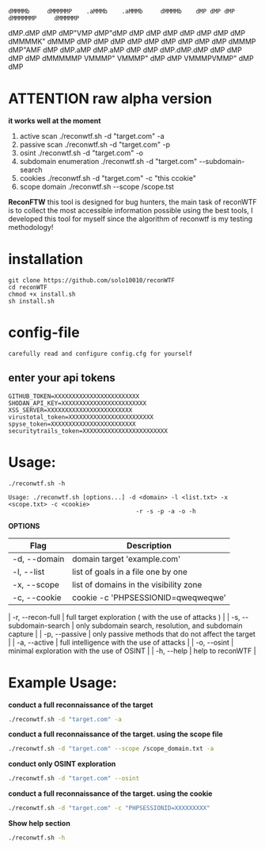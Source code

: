 
    dMMMMb     dMMMMMP    .aMMMb    .aMMMb     dMMMMb    dMP dMP dMP  dMMMMMMP     dMMMMMP 
   dMP.dMP    dMP        dMP"VMP   dMP"dMP    dMP dMP   dMP dMP dMP     dMP       dMP      
  dMMMMK"    dMMMP      dMP       dMP dMP    dMP dMP   dMP dMP dMP     dMP       dMMMP     
 dMP"AMF    dMP        dMP.aMP   dMP.aMP    dMP dMP   dMP.dMP.dMP     dMP       dMP        
dMP dMP    dMMMMMP     VMMMP"    VMMMP"    dMP dMP    VMMMPVMMP"     dMP       dMP         
                                                                                           
# ATTENTION raw alpha version

**it works well at the moment** 
1. active scan ./reconwtf.sh -d "target.com" -a
2. passive scan ./reconwtf.sh -d "target.com" -p
3. osint ./reconwtf.sh -d "target.com" -o
4. subdomain enumeration ./reconwtf.sh -d "target.com" --subdomain-search
5. cookies ./reconwtf.sh -d "target.com" -c "this ccokie"
6. scope domain ./reconwtf.sh --scope /scope.tst

**ReconFTW** this tool is designed for bug hunters, the main task of reconWTF is to collect the most accessible information possible using the best tools, I developed this tool for myself since the algorithm of reconwtf is my testing methodology!

# installation

    git clone https://github.com/solo10010/reconWTF
    cd reconWTF
    chmod +x install.sh
    sh install.sh

# config-file

    carefully read and configure config.cfg for yourself

## enter your api tokens

    GITHUB_TOKEN=XXXXXXXXXXXXXXXXXXXXXXXX
    SHODAN_API_KEY=XXXXXXXXXXXXXXXXXXXXXXXX
    XSS_SERVER=XXXXXXXXXXXXXXXXXXXXXXXX
    virustotal_token=XXXXXXXXXXXXXXXXXXXXXXXX
    spyse_token=XXXXXXXXXXXXXXXXXXXXXXXX
    securitytrails_token=XXXXXXXXXXXXXXXXXXXXXXXX

# Usage:

    ./reconwtf.sh -h

    Usage: ./reconwtf.sh [options...] -d <domain> -l <list.txt> -x <scope.txt> -c <cookie>
                                        -r -s -p -a -o -h
**OPTIONS**

| Flag | Description |
|------|-------------|
| -d, --domain | domain target 'example.com' |
| -l, --list | list of goals in a file one by one |
| -x, --scope | list of domains in the visibility zone |
| -c, --cookie | cookie -c 'PHPSESSIONID=qweqweqwe' |

| -r, --recon-full | full target exploration ( with the use of attacks ) |
| -s, --subdomain-search | only subdomain search, resolution, and subdomain capture |
| -p, --passive | only passive methods that do not affect the target |
| -a, --active | full intelligence with the use of attacks |
| -o, --osint | minimal exploration with the use of OSINT |
| -h, --help | help to reconWTF |

# Example Usage:
 
 
**conduct a full reconnaissance of the target**

```bash
./reconwtf.sh -d "target.com" -a
```
 
**conduct a full reconnaissance of the target. using the scope file**
 
```bash
./reconwtf.sh -d "target.com" --scope /scope_domain.txt -a 
```
 
**conduct only OSINT exploration**
 
```bash
./reconwtf.sh -d "target.com" --osint
```
**conduct a full reconnaissance of the target. using the cookie**
 
```bash
./reconwtf.sh -d "target.com" -c "PHPSESSIONID=XXXXXXXXX"
```

**Show help section**
 
```bash
./reconwtf.sh -h